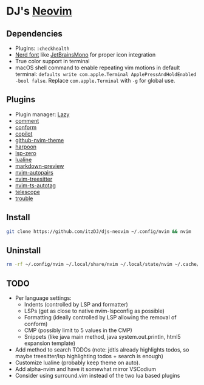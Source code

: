 # DJ's [Neovim](https://neovim.io)

## Dependencies

- Plugins: `:checkhealth`
- [Nerd font](https://www.nerdfonts.com/font-downloads) like [JetBrainsMono](https://www.programmingfonts.org/#jetbrainsmono) for proper icon integration
- True color support in terminal
- macOS shell command to enable repeating vim motions in default terminal: `defaults write com.apple.Terminal ApplePressAndHoldEnabled -bool false`. Replace `com.apple.Terminal` with `-g` for global use.

## Plugins

- Plugin manager: [Lazy](https://github.com/folke/lazy.nvim)
- [comment](https://github.com/numToStr/Comment.nvim)
- [conform](https://github.com/stevearc/conform.nvim/)
- [copilot](https://github.com/github/copilot.vim)
- [github-nvim-theme](https://github.com/projekt0n/github-nvim-theme)
- [harpoon](https://github.com/ThePrimeagen/harpoon)
- [lsp-zero](https://github.com/VonHeikemen/lsp-zero.nvim)
- [lualine](https://github.com/nvim-lualine/lualine.nvim)
- [markdown-preview](https://github.com/iamcco/markdown-preview.nvim)
- [nvim-autopairs](https://github.com/windwp/nvim-autopairs)
- [nvim-treesitter](https://github.com/nvim-treesitter/nvim-treesitter)
- [nvim-ts-autotag](https://github.com/windwp/nvim-ts-autotag)
- [telescope](https://github.com/nvim-telescope/telescope.nvim)
- [trouble](https://github.com/folke/trouble.nvim)

## Install

```bash
git clone https://github.com/itzDJ/djs-neovim ~/.config/nvim && nvim
```

## Uninstall

```bash
rm -rf ~/.config/nvim ~/.local/share/nvim ~/.local/state/nvim ~/.cache/nvim
```

## TODO

- Per language settings:
  - Indents (controlled by LSP and formatter)
  - LSPs (get as close to native nvim-lspconfig as possible)
  - Formatting (ideally controlled by LSP allowing the removal of conform)
  - CMP (possibly limit to 5 values in the CMP)
  - Snippets (like java main method, java system.out.println, html5 expansion template)
- Add method to search TODOs (note: jdtls already highlights todos, so maybe treesitter/lsp highlighting todos + search is enough)
- Customize lualine (probably keep theme on auto).
- Add alpha-nvim and have it somewhat mirror VSCodium
- Consider using surround.vim instead of the two lua based plugins
